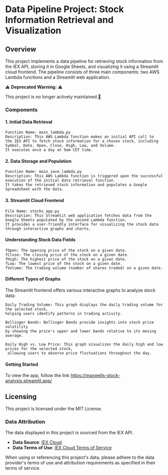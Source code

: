 # Data Pipeline Project: Stock Information Retrieval and Visualization
## Overview

This project implements a data pipeline for retrieving stock information from the IEX API, 
storing it in Google Sheets, and visualizing it using a Streamlit cloud frontend. 
The pipeline consists of three main components: two AWS Lambda functions and a Streamlit web application.

⚠️ **Deprecated Warning:** ⚠️

This project is no longer actively maintained.🚀


### Components
#### 1. Initial Data Retrieval

    Function Name: main_lambda.py
    Description: This AWS Lambda function makes an initial API call to 
    the IEX API to fetch stock information for a chosen stock, including 
    Symbol, Date, Open, Close, High, Low, and Volume. 
    It executes once a day at 9am CET time.

#### 2. Data Storage and Population

    Function Name: main_save_lambda.py
    Description: This AWS Lambda function is triggered upon the successful execution of the initial data retrieval function. 
    It takes the retrieved stock information and populates a Google Spreadsheet with the data.

#### 3. Streamlit Cloud Frontend

    File Name: stocks_app.py
    Description: This Streamlit web application fetches data from the Google Sheets populated by the second Lambda function. 
    It provides a user-friendly interface for visualizing the stock data through interactive graphs and charts.

#### Understanding Stock Data Fields

    fOpen: The opening price of the stock on a given date.
    fClose: The closing price of the stock on a given date.
    fHigh: The highest price of the stock on a given date.
    fLow: The lowest price of the stock on a given date.
    fVolume: The trading volume (number of shares traded) on a given date.

#### Different Types of Graphs

The Streamlit frontend offers various interactive graphs to analyze stock data:

    Daily Trading Volume: This graph displays the daily trading volume for the selected stock, 
    helping users identify patterns in trading activity.

    Bollinger Bands: Bollinger Bands provide insights into stock price volatility 
    by showing the price's upper and lower bands relative to its moving average.

    Daily High vs. Low Price: This graph visualizes the daily high and low prices for the selected stock,
     allowing users to observe price fluctuations throughout the day.

#### Getting Started

To view the app, follow the link https://maxwells-stock-analysis.streamlit.app/

## Licensing

This project is licensed under the MIT License.

### Data Attribution

The data displayed in this project is sourced from the IEX API.

- **Data Source**: [IEX Cloud](https://iexcloud.io)
- **Data Terms of Use**: [IEX Cloud Terms of Service](https://iexcloud.io/terms/)

When using or referencing this project's data, please adhere to the data provider's terms of use and attribution requirements as specified in their terms of service.

